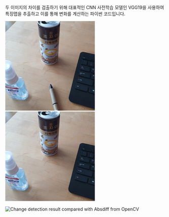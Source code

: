 두 이미지의 차이를 검출하기 위해 대표적인 CNN 사전학습 모델인 VGG19을 사용하여 특징맵을 추출하고 이를 통해 변화를 계산하는 파이썬 코드입니다.

![Sample image #1](/sample_image_1_1.jpg)
![Sample image #1](/sample_image_1_2.jpg)

![Change detection result compared with Absdiff from OpenCV](/result1.jpg)
